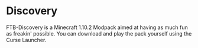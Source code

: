 # Discovery
FTB-Discovery is a Minecraft 1.10.2 Modpack aimed at having as much fun as freakin' possible. You can download and play the pack yourself using the Curse Launcher.
